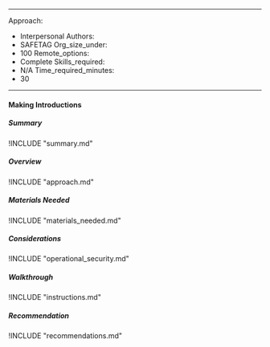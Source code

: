 
---
Approach:
- Interpersonal
Authors:
- SAFETAG
Org_size_under:
- 100
Remote_options:
- Complete
Skills_required:
- N/A
Time_required_minutes:
- 30

---

#### Making Introductions

##### Summary
!INCLUDE "summary.md"

##### Overview
!INCLUDE "approach.md"

##### Materials Needed
!INCLUDE "materials_needed.md"

##### Considerations
!INCLUDE "operational_security.md"

##### Walkthrough
!INCLUDE "instructions.md"

##### Recommendation
!INCLUDE "recommendations.md"
